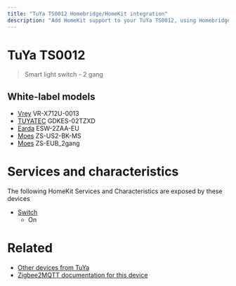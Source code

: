```yaml
---
title: "TuYa TS0012 Homebridge/HomeKit integration"
description: "Add HomeKit support to your TuYa TS0012, using Homebridge, Zigbee2MQTT and homebridge-z2m."
---
```

<!---
This file has been GENERATED using src/docgen/docgen.ts
DO NOT EDIT THIS FILE MANUALLY!
-->
# TuYa TS0012
> Smart light switch - 2 gang


## White-label models
* [Vrey](../index.md#vrey) VR-X712U-0013
* [TUYATEC](../index.md#tuyatec) GDKES-02TZXD
* [Earda](../index.md#earda) ESW-2ZAA-EU
* [Moes](../index.md#moes) ZS-US2-BK-MS
* [Moes](../index.md#moes) ZS-EUB_2gang

# Services and characteristics
The following HomeKit Services and Characteristics are exposed by
these devices

* [Switch](../../switch.md)
  * On


# Related
* [Other devices from TuYa](../index.md#tuya)
* [Zigbee2MQTT documentation for this device](https://www.zigbee2mqtt.io/devices/TS0012.html)